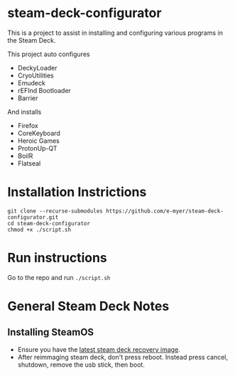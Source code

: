# steam-deck-configurator

This is a project to assist in installing and configuring various programs in the Steam Deck.

This project auto configures

- DeckyLoader
- CryoUtilities
- Emudeck
- rEFInd Bootloader
- Barrier

And installs

- Firefox
- CoreKeyboard
- Heroic Games
- ProtonUp-QT
- BoilR
- Flatseal

# Installation Instrictions
```
git clone --recurse-submodules https://github.com/e-myer/steam-deck-configurator.git
cd steam-deck-configurator
chmod +x ./script.sh
```

# Run instructions
Go to the repo and run
`./script.sh`

# General Steam Deck Notes

## Installing SteamOS

- Ensure you have the [latest steam deck recovery image](https://help.steampowered.com/en/faqs/view/1B71-EDF2-EB6D-2BB3).
- After reimmaging steam deck, don't press reboot. Instead press cancel, shutdown, remove the usb stick, then boot.
